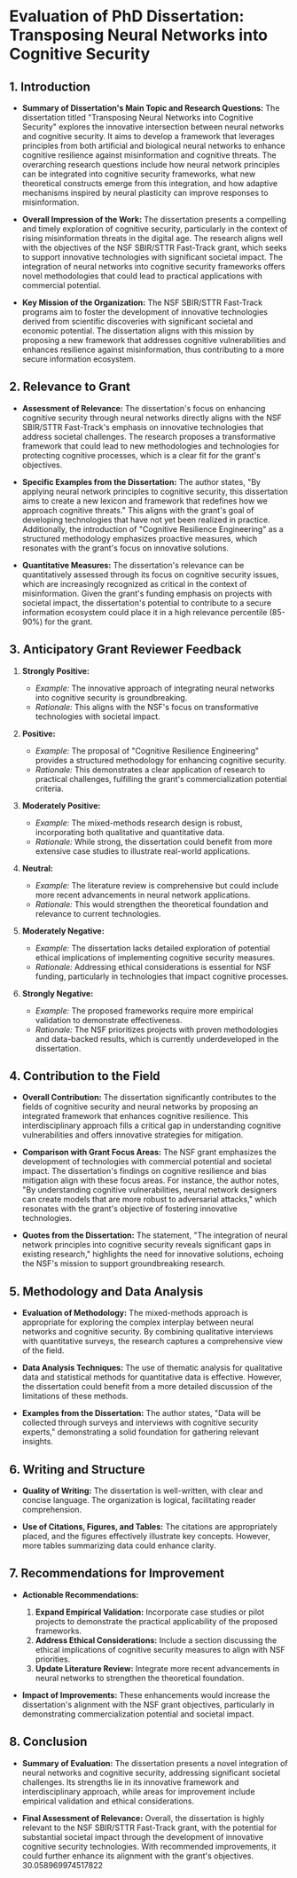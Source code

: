 # Evaluation of PhD Dissertation: Transposing Neural Networks into Cognitive Security

## 1. Introduction

- **Summary of Dissertation's Main Topic and Research Questions:**
  The dissertation titled "Transposing Neural Networks into Cognitive Security" explores the innovative intersection between neural networks and cognitive security. It aims to develop a framework that leverages principles from both artificial and biological neural networks to enhance cognitive resilience against misinformation and cognitive threats. The overarching research questions include how neural network principles can be integrated into cognitive security frameworks, what new theoretical constructs emerge from this integration, and how adaptive mechanisms inspired by neural plasticity can improve responses to misinformation.

- **Overall Impression of the Work:**
  The dissertation presents a compelling and timely exploration of cognitive security, particularly in the context of rising misinformation threats in the digital age. The research aligns well with the objectives of the NSF SBIR/STTR Fast-Track grant, which seeks to support innovative technologies with significant societal impact. The integration of neural networks into cognitive security frameworks offers novel methodologies that could lead to practical applications with commercial potential.

- **Key Mission of the Organization:**
  The NSF SBIR/STTR Fast-Track programs aim to foster the development of innovative technologies derived from scientific discoveries with significant societal and economic potential. The dissertation aligns with this mission by proposing a new framework that addresses cognitive vulnerabilities and enhances resilience against misinformation, thus contributing to a more secure information ecosystem.

## 2. Relevance to Grant

- **Assessment of Relevance:**
  The dissertation's focus on enhancing cognitive security through neural networks directly aligns with the NSF SBIR/STTR Fast-Track's emphasis on innovative technologies that address societal challenges. The research proposes a transformative framework that could lead to new methodologies and technologies for protecting cognitive processes, which is a clear fit for the grant's objectives.

- **Specific Examples from the Dissertation:**
  The author states, "By applying neural network principles to cognitive security, this dissertation aims to create a new lexicon and framework that redefines how we approach cognitive threats." This aligns with the grant's goal of developing technologies that have not yet been realized in practice. Additionally, the introduction of "Cognitive Resilience Engineering" as a structured methodology emphasizes proactive measures, which resonates with the grant's focus on innovative solutions.

- **Quantitative Measures:**
  The dissertation's relevance can be quantitatively assessed through its focus on cognitive security issues, which are increasingly recognized as critical in the context of misinformation. Given the grant's funding emphasis on projects with societal impact, the dissertation's potential to contribute to a secure information ecosystem could place it in a high relevance percentile (85-90%) for the grant.

## 3. Anticipatory Grant Reviewer Feedback

1. **Strongly Positive:**
   - *Example:* The innovative approach of integrating neural networks into cognitive security is groundbreaking.
   - *Rationale:* This aligns with the NSF's focus on transformative technologies with societal impact.

2. **Positive:**
   - *Example:* The proposal of "Cognitive Resilience Engineering" provides a structured methodology for enhancing cognitive security.
   - *Rationale:* This demonstrates a clear application of research to practical challenges, fulfilling the grant's commercialization potential criteria.

3. **Moderately Positive:**
   - *Example:* The mixed-methods research design is robust, incorporating both qualitative and quantitative data.
   - *Rationale:* While strong, the dissertation could benefit from more extensive case studies to illustrate real-world applications.

4. **Neutral:**
   - *Example:* The literature review is comprehensive but could include more recent advancements in neural network applications.
   - *Rationale:* This would strengthen the theoretical foundation and relevance to current technologies.

5. **Moderately Negative:**
   - *Example:* The dissertation lacks detailed exploration of potential ethical implications of implementing cognitive security measures.
   - *Rationale:* Addressing ethical considerations is essential for NSF funding, particularly in technologies that impact cognitive processes.

6. **Strongly Negative:**
   - *Example:* The proposed frameworks require more empirical validation to demonstrate effectiveness.
   - *Rationale:* The NSF prioritizes projects with proven methodologies and data-backed results, which is currently underdeveloped in the dissertation.

## 4. Contribution to the Field

- **Overall Contribution:**
  The dissertation significantly contributes to the fields of cognitive security and neural networks by proposing an integrated framework that enhances cognitive resilience. This interdisciplinary approach fills a critical gap in understanding cognitive vulnerabilities and offers innovative strategies for mitigation.

- **Comparison with Grant Focus Areas:**
  The NSF grant emphasizes the development of technologies with commercial potential and societal impact. The dissertation's findings on cognitive resilience and bias mitigation align with these focus areas. For instance, the author notes, "By understanding cognitive vulnerabilities, neural network designers can create models that are more robust to adversarial attacks," which resonates with the grant's objective of fostering innovative technologies.

- **Quotes from the Dissertation:**
  The statement, "The integration of neural network principles into cognitive security reveals significant gaps in existing research," highlights the need for innovative solutions, echoing the NSF's mission to support groundbreaking research.

## 5. Methodology and Data Analysis

- **Evaluation of Methodology:**
  The mixed-methods approach is appropriate for exploring the complex interplay between neural networks and cognitive security. By combining qualitative interviews with quantitative surveys, the research captures a comprehensive view of the field.

- **Data Analysis Techniques:**
  The use of thematic analysis for qualitative data and statistical methods for quantitative data is effective. However, the dissertation could benefit from a more detailed discussion of the limitations of these methods.

- **Examples from the Dissertation:**
  The author states, "Data will be collected through surveys and interviews with cognitive security experts," demonstrating a solid foundation for gathering relevant insights.

## 6. Writing and Structure

- **Quality of Writing:**
  The dissertation is well-written, with clear and concise language. The organization is logical, facilitating reader comprehension.

- **Use of Citations, Figures, and Tables:**
  The citations are appropriately placed, and the figures effectively illustrate key concepts. However, more tables summarizing data could enhance clarity.

## 7. Recommendations for Improvement

- **Actionable Recommendations:**
  1. **Expand Empirical Validation:** Incorporate case studies or pilot projects to demonstrate the practical applicability of the proposed frameworks.
  2. **Address Ethical Considerations:** Include a section discussing the ethical implications of cognitive security measures to align with NSF priorities.
  3. **Update Literature Review:** Integrate more recent advancements in neural networks to strengthen the theoretical foundation.

- **Impact of Improvements:**
  These enhancements would increase the dissertation's alignment with the NSF grant objectives, particularly in demonstrating commercialization potential and societal impact.

## 8. Conclusion

- **Summary of Evaluation:**
  The dissertation presents a novel integration of neural networks and cognitive security, addressing significant societal challenges. Its strengths lie in its innovative framework and interdisciplinary approach, while areas for improvement include empirical validation and ethical considerations.

- **Final Assessment of Relevance:**
  Overall, the dissertation is highly relevant to the NSF SBIR/STTR Fast-Track grant, with the potential for substantial societal impact through the development of innovative cognitive security technologies. With recommended improvements, it could further enhance its alignment with the grant's objectives. 30.058969974517822